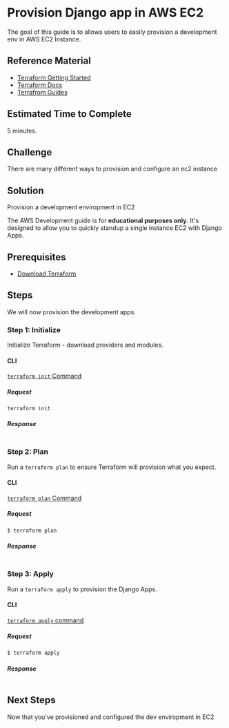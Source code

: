 # Provision Django app in AWS EC2

The goal of this guide is to allows users to easily provision a development env in AWS EC2 Instance.

## Reference Material

- [Terraform Getting Started](https://www.terraform.io/intro/getting-started/install.html)
- [Terraform Docs](https://www.terraform.io/docs/index.html)
- [Terrafrom Guides ](https://github.com/hashicorp/terraform-guides)


## Estimated Time to Complete

5 minutes.

## Challenge

There are many different ways to provision and configure an ec2 instance

## Solution

Provision a development enviropment in EC2

The AWS Development guide is for **educational purposes only**. It's designed to allow you to quickly standup a single instance EC2 with Django Apps. 

## Prerequisites

- [Download Terraform](https://www.terraform.io/downloads.html)

## Steps

We will now provision the development apps.

### Step 1: Initialize

Initialize Terraform - download providers and modules.

#### CLI

[`terraform init` Command](https://www.terraform.io/docs/commands/init.html)

##### Request

```
terraform init
```

##### Response
```
```

### Step 2: Plan

Run a `terraform plan` to ensure Terraform will provision what you expect.

#### CLI

[`terraform plan` Command](https://www.terraform.io/docs/commands/plan.html)

##### Request

```sh
$ terraform plan
```

##### Response
```
```

### Step 3: Apply

Run a `terraform apply` to provision the Django Apps. 

#### CLI

[`terraform apply` command](https://www.terraform.io/docs/commands/apply.html)

##### Request

```sh
$ terraform apply
```

##### Response
```
```

## Next Steps

Now that you've provisioned and configured the dev enviropment in EC2
